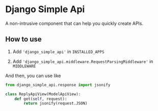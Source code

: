 # Django Simple Api

A non-intrusive component that can help you quickly create APIs.

## How to use

1. Add `'django_simple_api'` in `INSTALLED_APPS`

2. Add `'django_simple_api.middleware.RequestParsingMiddleware'` in `MIDDLEWARE`

And then, you can use like

```python
from django_simple_api.response import jsonify

class ReplyApiView(ModelApiView):
    def get(self, request):
        return jsonify(request.JSON)
```
